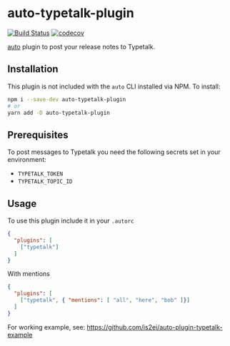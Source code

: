 auto-typetalk-plugin
===
[![Build Status](https://travis-ci.com/is2ei/auto-plugin-typetalk.svg?branch=master)](https://travis-ci.com/is2ei/auto-plugin-typetalk)
[![codecov](https://codecov.io/gh/is2ei/auto-plugin-typetalk/branch/master/graph/badge.svg)](https://codecov.io/gh/is2ei/auto-plugin-typetalk)




[auto](https://intuit.github.io/auto/pages/introduction.html) plugin to post your release notes to Typetalk.

## Installation
This plugin is not included with the `auto` CLI installed via NPM. To install:
```sh
npm i --save-dev auto-typetalk-plugin
# or
yarn add -D auto-typetalk-plugin
```

## Prerequisites
To post messages to Typetalk you need the following secrets set in your environment:
- `TYPETALK_TOKEN`
- `TYPETALK_TOPIC_ID`

## Usage
To use this plugin include it in your `.autorc`
```json
{
  "plugins": [
    ["typetalk"]
  ]
}
```

With mentions
```json
{
  "plugins": [
    ["typetalk", { "mentions": [ "all", "here", "bob" ]}]
  ]
}
```

For working example, see:
https://github.com/is2ei/auto-plugin-typetalk-example

